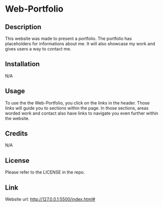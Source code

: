 # Web-Portfolio

## Description

This website was made to present a portfolio. The portfolio has placeholders for informations about me. It will also showcase my work and gives users a way to contact me.

## Installation

N/A

## Usage

To use the the Web-Portfolio, you click on the links in the header. Those links will guide you to sections within the page. In those sections, areas worded work and contact also have links to navigate you even further within the website.

## Credits

N/A 

## License

Please refer to the LICENSE in the repo.

## Link

Website url: http://127.0.0.1:5500/index.html#
